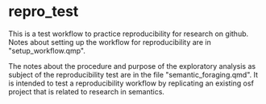 # repro_test

This is a test workflow to practice reproducibility for research on github.
Notes about setting up the workflow for reproducibility are in "setup_workflow.qmp". 

The notes about the procedure and purpose of the exploratory analysis as subject of the reproducibility test are in the file "semantic_foraging.qmd". It is intended to test a reproducibility workflow by replicating an existing osf project that is related to research in semantics.



